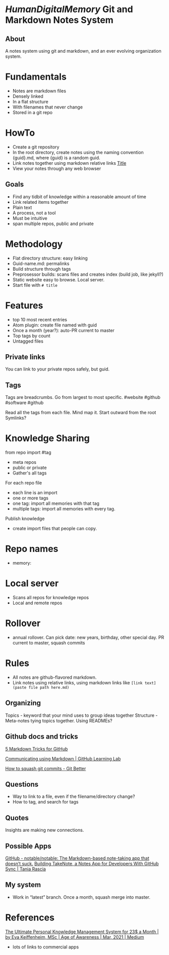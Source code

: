 # *HumanDigitalMemory* Git and Markdown Notes System

## About
A notes system using git and markdown, and an ever evolving organization system.

# Fundamentals
* Notes are markdown files
* Densely linked
* In a flat structure
* With filenames that never change
* Stored in a git repo

# HowTo
* Create a git repository
* In the root directory, create notes using the naming convention {guid}.md, where {guid} is a random guid.
* Link notes together using markdown relative links [Title](.{guid}.md)
* View your notes through any web browser

## Goals
* Find any tidbit of knowledge within a reasonable amount of time
* Link related items together
* Plain text
* A process, not a tool
* Must be intuitive
* span multiple repos, public and private



# Methodology
* Flat directory structure: easy linking
* Guid-name.md: permalinks
* Build structure through tags
* Preprosessor builds: scans files and creates index (build job, like jekyll?)
* Static website easy to browse. Local server.
* Start file with `# title`

# Features
* top 10 most recent entries
* Atom plugin: create file named with guid
* Once a month (year?): auto-PR current to master
* Top tags by count
* Untagged files

## Private links
You can link to your private repos safely, but guid.

## Tags
Tags are breadcrumbs. Go from largest to most specific.
#website #github
#software #github

Read all the tags from each file.
Mind map it. Start outward from the root
Symlinks?

# Knowledge Sharing
from repo import #tag
* meta repos
* public or private
* Gather's all tags

For each repo file
* each line is an import
* one or more tags
* one tag: import all memories with that tag
* multiple tags: import all memories with every tag.

Publish knowledge
* create import files that people can copy.



# Repo names
* memory:

# Local server
* Scans all repos for knowledge repos
* Local and remote repos

# Rollover
* annual rollover. Can pick date: new years, birthday, other special day. PR current to master, squash commits

# Rules
* All notes are github-flavored markdown.
* Link notes using relative links, using markdown links like ```[link text](paste file path here.md)```

## Organizing
Topics - keyword that your mind uses to group ideas together
Structure - Meta-notes tying topics together. Using READMEs?

## Github docs and tricks
[5 Markdown Tricks for GitHub](https://grantwinney.com/cool-markdown-tricks-for-github/)

[Communicating using Markdown | GitHub Learning Lab](https://lab.github.com/githubtraining/communicating-using-markdown)

[How to squash git commits - Git Better](https://gitbetter.substack.com/p/how-to-squash-git-commits)

## Questions
* Way to link to a file, even if the filename/directory change?
* How to tag, and search for tags

## Quotes
Insights are making new connections.



## Possible Apps
[GitHub - notable/notable: The Markdown-based note-taking app that doesn’t suck.](https://github.com/notable/notable)
[Building TakeNote, a Notes App for Developers With GitHub Sync | Tania Rascia](https://www.taniarascia.com/building-takenote/)

## My system
* Work in “latest” branch. Once a month, squash merge into master.

# References
[The Ultimate Personal Knowledge Management System for 23$ a Month | by Eva Keiffenheim, MSc | Age of Awareness | Mar, 2021 | Medium](https://medium.com/age-of-awareness/the-ultimate-personal-knowledge-management-system-for-23-month-fb38552a956)
* lots of links to commercial apps
